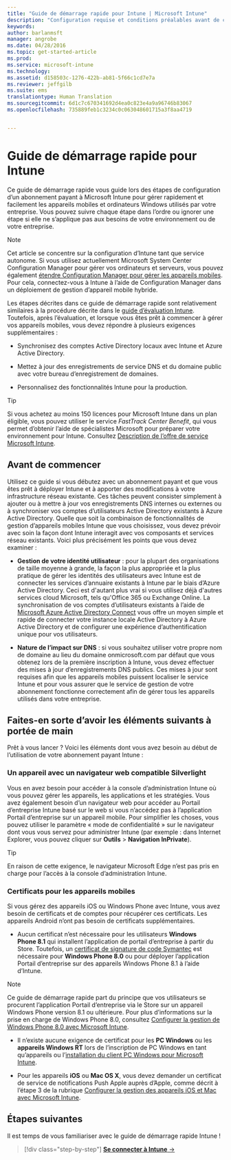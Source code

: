```yaml
---
title: "Guide de démarrage rapide pour Intune | Microsoft Intune"
description: "Configuration requise et conditions préalables avant de commencer à utiliser votre abonnement Intune"
keywords: 
author: barlanmsft
manager: angrobe
ms.date: 04/28/2016
ms.topic: get-started-article
ms.prod: 
ms.service: microsoft-intune
ms.technology: 
ms.assetid: d158503c-1276-422b-ab81-5f66c1cd7e7a
ms.reviewer: jeffgilb
ms.suite: ems
translationtype: Human Translation
ms.sourcegitcommit: 6d1c7c670341692d4ea0c823e4a9a96746b83067
ms.openlocfilehash: 735889feb1c3234c0c063048601715a3f8aa4719


---
```



# Guide de démarrage rapide pour Intune
Ce guide de démarrage rapide vous guide lors des étapes de configuration d’un abonnement payant à Microsoft Intune pour gérer rapidement et facilement les appareils mobiles et ordinateurs Windows utilisés par votre entreprise. Vous pouvez suivre chaque étape dans l’ordre ou ignorer une étape si elle ne s’applique pas aux besoins de votre environnement ou de votre entreprise.

>[!NOTE]
>Cet article se concentre sur la configuration d’Intune tant que service autonome. Si vous utilisez actuellement Microsoft System Center Configuration Manager pour gérer vos ordinateurs et serveurs, vous pouvez également [étendre Configuration Manager pour gérer les appareils mobiles](https://technet.microsoft.com/library/jj884158.aspx). Pour cela, connectez-vous à Intune à l’aide de Configuration Manager dans un déploiement de gestion d’appareil mobile hybride.

Les étapes décrites dans ce guide de démarrage rapide sont relativement similaires à la procédure décrite dans le [guide d’évaluation Intune](/intune/understand-explore/get-started-with-a-30-day-trial-of-microsoft-intune). Toutefois, après l’évaluation, et lorsque vous êtes prêt à commencer à gérer vos appareils mobiles, vous devez répondre à plusieurs exigences supplémentaires :

-   Synchronisez des comptes Active Directory locaux avec Intune et Azure Active Directory.

-   Mettez à jour des enregistrements de service DNS et du domaine public avec votre bureau d’enregistrement de domaines.

-   Personnalisez des fonctionnalités Intune pour la production.

>[!TIP]
>Si vous achetez au moins 150 licences pour Microsoft Intune dans un plan éligible, vous pouvez utiliser le service *FastTrack Center Benefit*, qui vous permet d’obtenir l’aide de spécialistes Microsoft pour préparer votre environnement pour Intune. Consultez [Description de l’offre de service Microsoft Intune](https://technet.microsoft.com/library/mt228265.aspx).


## Avant de commencer
Utilisez ce guide si vous débutez avec un abonnement payant et que vous êtes prêt à déployer Intune et à apporter des modifications à votre infrastructure réseau existante. Ces tâches peuvent consister simplement à ajouter ou à mettre à jour vos enregistrements DNS internes ou externes ou à synchroniser vos comptes d’utilisateurs Active Directory existants à Azure Active Directory. Quelle que soit la combinaison de fonctionnalités de gestion d’appareils mobiles Intune que vous choisissez, vous devez prévoir avec soin la façon dont Intune interagit avec vos composants et services réseau existants. Voici plus précisément les points que vous devez examiner :

-   **Gestion de votre identité utilisateur** : pour la plupart des organisations de taille moyenne à grande, la façon la plus appropriée et la plus pratique de gérer les identités des utilisateurs avec Intune est de connecter les services d’annuaire existants à Intune par le biais d’Azure Active Directory. Ceci est d'autant plus vrai si vous utilisez déjà d'autres services cloud Microsoft, tels qu'Office 365 ou Exchange Online. La synchronisation de vos comptes d’utilisateurs existants à l’aide de [Microsoft Azure Active Directory Connect](https://www.microsoft.com/download/details.aspx?id=47594) vous offre un moyen simple et rapide de connecter votre instance locale Active Directory à Azure Active Directory et de configurer une expérience d’authentification unique pour vos utilisateurs.

-   **Nature de l’impact sur DNS** : si vous souhaitez utiliser votre propre nom de domaine au lieu du domaine onmicrosoft.com par défaut que vous obtenez lors de la première inscription à Intune, vous devez effectuer des mises à jour d’enregistrements DNS publics. Ces mises à jour sont requises afin que les appareils mobiles puissent localiser le service Intune et pour vous assurer que le service de gestion de votre abonnement fonctionne correctement afin de gérer tous les appareils utilisés dans votre entreprise.

## Faites-en sorte d’avoir les éléments suivants à portée de main
Prêt à vous lancer ? Voici les éléments dont vous avez besoin au début de l’utilisation de votre abonnement payant Intune :

### Un appareil avec un navigateur web compatible Silverlight
Vous en avez besoin pour accéder à la console d’administration Intune où vous pouvez gérer les appareils, les applications et les stratégies. Vous avez également besoin d’un navigateur web pour accéder au Portail d’entreprise Intune basé sur le web si vous n’accédez pas à l’application Portail d’entreprise sur un appareil mobile. Pour simplifier les choses, vous pouvez utiliser le paramètre « mode de confidentialité » sur le navigateur dont vous vous servez pour administrer Intune (par exemple : dans Internet Explorer, vous pouvez cliquer sur **Outils** &gt; **Navigation InPrivate**).

>[!TIP]
>En raison de cette exigence, le navigateur Microsoft Edge n’est pas pris en charge pour l’accès à la console d’administration Intune.


### Certificats pour les appareils mobiles
Si vous gérez des appareils iOS ou Windows Phone avec Intune, vous avez besoin de certificats et de comptes pour récupérer ces certificats. Les appareils Android n’ont pas besoin de certificats supplémentaires.

- Aucun certificat n’est nécessaire pour les utilisateurs **Windows Phone 8.1** qui installent l’application de portail d’entreprise à partir du Store. Toutefois, un [certificat de signature de code Symantec](https://products.websecurity.symantec.com/orders/enrollment/microsoftCert.do) est nécessaire pour **Windows Phone 8.0** ou pour déployer l’application Portail d’entreprise sur des appareils Windows Phone 8.1 à l’aide d’Intune.

>[!NOTE]
>Ce guide de démarrage rapide part du principe que vos utilisateurs se procurent l’application Portail d’entreprise via le Store sur un appareil Windows Phone version 8.1 ou ultérieure. Pour plus d’informations sur la prise en charge de Windows Phone 8.0, consultez [Configurer la gestion de Windows Phone 8.0 avec Microsoft Intune](/Intune/deploy-use/set-up-windows-phone-8.0-management-with-microsoft-intune).

- Il n’existe aucune exigence de certificat pour les **PC Windows** ou les **appareils Windows RT** lors de l’inscription de PC Windows en tant qu’appareils ou l’[installation du client PC Windows pour Microsoft Intune](/intune/deploy-use/install-the-windows-pc-client-with-microsoft-intune).

- Pour les appareils **iOS** ou **Mac OS X**, vous devez demander un certificat de service de notifications Push Apple auprès d’Apple, comme décrit à l’étape 3 de la rubrique [Configurer la gestion des appareils iOS et Mac avec Microsoft Intune](/intune/deploy-use/set-up-ios-and-mac-management-with-microsoft-intune).

## Étapes suivantes
Il est temps de vous familiariser avec le guide de démarrage rapide Intune !

>[!div class="step-by-step"]
[**Se connecter à Intune** &rarr;](start-with-a-paid-subscription-to-microsoft-intune-step-1.md)



<!--HONumber=Aug16_HO4-->


